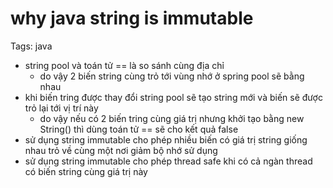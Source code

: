 # why java string is immutable

Tags: java

- string pool và toán tử == là so sánh cùng địa chỉ
    - do vậy 2 biến string cùng trỏ tới vùng nhớ ở spring pool sẽ bằng nhau
- khi biến tring được thay đổi string pool sẽ tạo string mới và biến sẽ được trỏ lại tới vị trí này
    - do vậy nếu có 2 biến tring cùng giá trị nhưng khởi tạo bằng new String() thì dùng toán tử == sẽ cho kết quả false
- sử dụng string immutable cho phép nhiều biến có giá trị string giống nhau trỏ về cùng một nơi giảm bộ nhớ sử dụng
- sử dụng string immutable cho phép thread safe khi có cả ngàn thread có biến string cùng giá trị này